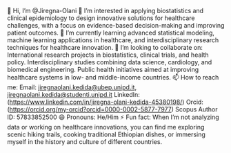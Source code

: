 👋 Hi, I’m @Jiregna-Olani
👀 I’m interested in applying biostatistics and clinical epidemiology to design innovative solutions for healthcare challenges, with a focus on evidence-based decision-making and improving patient outcomes.
🌱 I’m currently learning advanced statistical modeling, machine learning applications in healthcare, and interdisciplinary research techniques for healthcare innovation.
💞️ I’m looking to collaborate on:
International research projects in biostatistics, clinical trials, and health policy.
Interdisciplinary studies combining data science, cardiology, and biomedical engineering.
Public health initiatives aimed at improving healthcare systems in low- and middle-income countries.
📫 How to reach me:
Email: jiregnaolani.kedida@ubep.unipd.it, jiregnaolani.kedida@studenti.unipd.it
LinkedIn: (https://www.linkedin.com/in/jiregna-olani-kedida-45380198/)
Orcid: (https://orcid.org/my-orcid?orcid=0000-0002-5877-7977)
Scopus Author ID: 57833852500
😄 Pronouns: He/Him
⚡ Fun fact: When I’m not analyzing data or working on healthcare innovations, you can find me exploring scenic hiking trails, cooking traditional Ethiopian dishes, or immersing myself in the history and culture of different countries.
<!---
Jiregna-Olani/Jiregna-Olani is a ✨ special ✨ repository because its `README.md` (this file) appears on your GitHub profile.
You can click the Preview link to take a look at your changes.
--->
